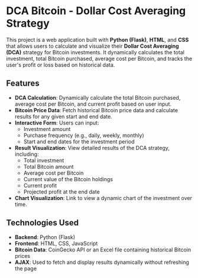 # DCA Bitcoin - Dollar Cost Averaging Strategy

This project is a web application built with **Python (Flask)**, **HTML**, and **CSS** that allows users to calculate and visualize their **Dollar Cost Averaging (DCA)** strategy for Bitcoin investments. It dynamically calculates the total investment, total Bitcoin purchased, average cost per Bitcoin, and tracks the user's profit or loss based on historical data.

## Features
- **DCA Calculation**: Dynamically calculate the total Bitcoin purchased, average cost per Bitcoin, and current profit based on user input.
- **Bitcoin Price Data**: Fetch historical Bitcoin price data and calculate results for any given start and end date.
- **Interactive Form**: Users can input:
  - Investment amount
  - Purchase frequency (e.g., daily, weekly, monthly)
  - Start and end dates for the investment period
- **Result Visualization**: View detailed results of the DCA strategy, including:
  - Total investment
  - Total Bitcoin amount
  - Average cost per Bitcoin
  - Current value of the Bitcoin holdings
  - Current profit
  - Projected profit at the end date
- **Chart Visualization**: Link to view a dynamic chart of the investment over time.

## Technologies Used
- **Backend**: Python (Flask)
- **Frontend**: HTML, CSS, JavaScript
- **Bitcoin Data**: CoinGecko API or an Excel file containing historical Bitcoin prices
- **AJAX**: Used to fetch and display results dynamically without refreshing the page
